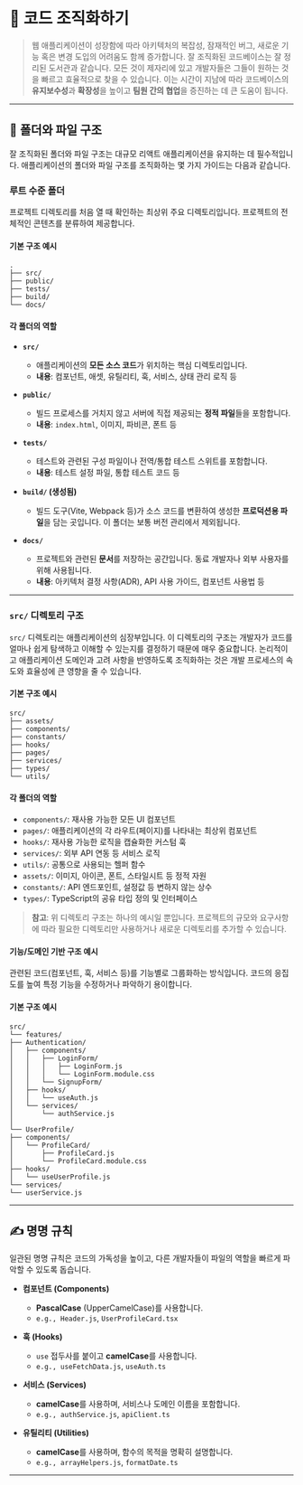 # 🚀 코드 조직화하기

> 웹 애플리케이션이 성장함에 따라 아키텍처의 복잡성, 잠재적인 버그, 새로운 기능 혹은 변경 도입의 어려움도 함께 증가합니다.
> 잘 조직화된 코드베이스는 잘 정리된 도서관과 같습니다. 모든 것이 제자리에 있고 개발자들은 그들이 원하는 것을 빠르고 효율적으로 찾을 수 있습니다.
> 이는 시간이 지남에 따라 코드베이스의 **유지보수성**과 **확장성**을 높이고 **팀원 간의 협업**을 증진하는 데 큰 도움이 됩니다.

---

## 📁 폴더와 파일 구조

잘 조직화된 폴더와 파일 구조는 대규모 리액트 애플리케이션을 유지하는 데 필수적입니다. 애플리케이션의 폴더와 파일 구조를 조직화하는 몇 가지 가이드는 다음과 같습니다.

### 루트 수준 폴더 

프로젝트 디렉토리를 처음 열 때 확인하는 최상위 주요 디렉토리입니다. 프로젝트의 전체적인 콘텐츠를 분류하여 제공합니다.

#### 기본 구조 예시

```
.
├── src/
├── public/
├── tests/
├── build/
└── docs/
```

#### 각 폴더의 역할

* **`src/`**
    * 애플리케이션의 **모든 소스 코드**가 위치하는 핵심 디렉토리입니다.
    * **내용**: 컴포넌트, 애셋, 유틸리티, 훅, 서비스, 상태 관리 로직 등

* **`public/`**
    * 빌드 프로세스를 거치지 않고 서버에 직접 제공되는 **정적 파일**들을 포함합니다.
    * **내용**: `index.html`, 이미지, 파비콘, 폰트 등

* **`tests/`**
    * 테스트와 관련된 구성 파일이나 전역/통합 테스트 스위트를 포함합니다.
    * **내용**: 테스트 설정 파일, 통합 테스트 코드 등

* **`build/` (생성됨)**
    * 빌드 도구(Vite, Webpack 등)가 소스 코드를 변환하여 생성한 **프로덕션용 파일**을 담는 곳입니다. 이 폴더는 보통 버전 관리에서 제외됩니다.

* **`docs/`**
    * 프로젝트와 관련된 **문서**를 저장하는 공간입니다. 동료 개발자나 외부 사용자를 위해 사용됩니다.
    * **내용**: 아키텍처 결정 사항(ADR), API 사용 가이드, 컴포넌트 사용법 등

---

### `src/` 디렉토리 구조

`src/` 디렉토리는 애플리케이션의 심장부입니다. 이 디렉토리의 구조는 개발자가 코드를 얼마나 쉽게 탐색하고 이해할 수 있는지를 결정하기 때문에 매우 중요합니다.
논리적이고 애플리케이션 도메인과 고려 사항을 반영하도록 조직화하는 것은 개발 프로세스의 속도와 효율성에 큰 영향을 줄 수 있습니다.

#### 기본 구조 예시

```
src/
├── assets/
├── components/
├── constants/
├── hooks/
├── pages/
├── services/
├── types/
└── utils/
```

#### 각 폴더의 역할

* `components/`: 재사용 가능한 모든 UI 컴포넌트
* `pages/`: 애플리케이션의 각 라우트(페이지)를 나타내는 최상위 컴포넌트
* `hooks/`: 재사용 가능한 로직을 캡슐화한 커스텀 훅
* `services/`: 외부 API 연동 등 서비스 로직
* `utils/`: 공통으로 사용되는 헬퍼 함수
* `assets/`: 이미지, 아이콘, 폰트, 스타일시트 등 정적 자원
* `constants/`: API 엔드포인트, 설정값 등 변하지 않는 상수
* `types/`: TypeScript의 공유 타입 정의 및 인터페이스

> **참고**: 위 디렉토리 구조는 하나의 예시일 뿐입니다. 프로젝트의 규모와 요구사항에 따라 필요한 디렉토리만 사용하거나 새로운 디렉토리를 추가할 수 있습니다.

#### 기능/도메인 기반 구조 예시 

관련된 코드(컴포넌트, 훅, 서비스 등)를 기능별로 그룹화하는 방식입니다. 코드의 응집도를 높여 특정 기능을 수정하거나 파악하기 용이합니다.

#### 기본 구조 예시

```
src/
└── features/
├── Authentication/
│   ├── components/
│   │   ├── LoginForm/
│   │   │   ├── LoginForm.js
│   │   │   └── LoginForm.module.css
│   │   └── SignupForm/
│   ├── hooks/
│   │   └── useAuth.js
│   └── services/
│       └── authService.js
│
└── UserProfile/
├── components/
│   └── ProfileCard/
│       ├── ProfileCard.js
│       └── ProfileCard.module.css
├── hooks/
│   └── useUserProfile.js
└── services/
└── userService.js
```

---

## ✍️ 명명 규칙 

일관된 명명 규칙은 코드의 가독성을 높이고, 다른 개발자들이 파일의 역할을 빠르게 파악할 수 있도록 돕습니다.

* **컴포넌트 (Components)**
    * **PascalCase** (UpperCamelCase)를 사용합니다.
    * `e.g., Header.js`, `UserProfileCard.tsx`

* **훅 (Hooks)**
    * `use` 접두사를 붙이고 **camelCase**를 사용합니다.
    * `e.g., useFetchData.js`, `useAuth.ts`

* **서비스 (Services)**
    * **camelCase**를 사용하며, 서비스나 도메인 이름을 포함합니다.
    * `e.g., authService.js`, `apiClient.ts`

* **유틸리티 (Utilities)**
    * **camelCase**를 사용하며, 함수의 목적을 명확히 설명합니다.
    * `e.g., arrayHelpers.js`, `formatDate.ts`

---
